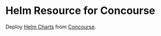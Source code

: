 # Helm Resource for Concourse

Deploy [Helm Charts](https://github.com/helm/helm) from [Concourse](https://concourse-ci.org/).
